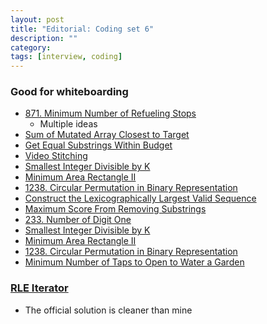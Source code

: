 ```yaml
---
layout: post
title: "Editorial: Coding set 6" 
description: ""
category: 
tags: [interview, coding]
---
```


### Good for whiteboarding
* [871. Minimum Number of Refueling Stops](https://leetcode.com/submissions/detail/341339374/)
  * Multiple ideas
* [Sum of Mutated Array Closest to Target](https://leetcode.com/submissions/detail/404490610/)
* [Get Equal Substrings Within Budget](https://leetcode.com/submissions/detail/404558463/)
* [Video Stitching](https://leetcode.com/submissions/detail/401257873/)
* [Smallest Integer Divisible by K](https://leetcode.com/submissions/detail/418630329/)
* [Minimum Area Rectangle II](https://leetcode.com/submissions/detail/418637589/)
* [1238. Circular Permutation in Binary Representation](https://leetcode.com/submissions/detail/418997896/)
* [Construct the Lexicographically Largest Valid Sequence](https://leetcode.com/submissions/detail/440881776/)
* [Maximum Score From Removing Substrings](https://leetcode.com/submissions/detail/440971558/)
* [233. Number of Digit One](https://leetcode.com/submissions/detail/361726616/)
* [Smallest Integer Divisible by K](https://leetcode.com/submissions/detail/418630329/)
* [Minimum Area Rectangle II](https://leetcode.com/submissions/detail/418637589/)
* [1238. Circular Permutation in Binary Representation](https://leetcode.com/submissions/detail/418997896/)
* [Minimum Number of Taps to Open to Water a Garden](https://leetcode.com/submissions/detail/449867695/)

### [RLE Iterator](https://leetcode.com/submissions/detail/405486584/)
* The official solution is cleaner than mine

